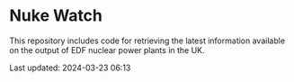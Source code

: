 # Nuke Watch

This repository includes code for retrieving the latest information available on the output of EDF nuclear power plants in the UK.

Last updated: 2024-03-23 06:13